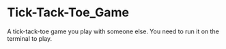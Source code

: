 # Tick-Tack-Toe_Game
A tick-tack-toe game you play with someone else. You need to run it on the terminal to play.

